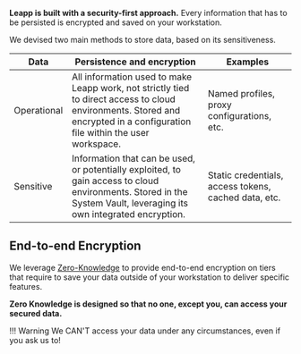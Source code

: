 **Leapp is built with a security-first approach.** Every information that has to be persisted is encrypted and saved on your workstation.

We devised two main methods to store data, based on its sensitiveness.

| Data | Persistence and encryption | Examples |
| ----------- | --------- | ---- |
| Operational | All information used to make Leapp work, not strictly tied to direct access to cloud environments. Stored and encrypted in a configuration file within the user workspace.  | Named profiles, proxy configurations, etc. |
| Sensitive   | Information that can be used, or potentially exploited, to gain access to cloud environments. Stored in the System Vault, leveraging its own integrated encryption. | Static credentials, access tokens, cached data, etc. |

## End-to-end Encryption

We leverage [Zero-Knowledge](../security/zero-knowledge) to provide end-to-end encryption on tiers that require to save your data outside of your workstation to deliver specific features.

**Zero Knowledge is designed so that no one, except you, can access your secured data.**

!!! Warning
    We CAN'T access your data under any circumstances, even if you ask us to!
